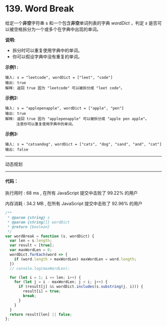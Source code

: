 # 139. Word Break


给定一个**非空**字符串 s 和一个包含**非空**单词列表的字典 *wordDict* ，判定 *s* 是否可以被空格拆分为一个或多个在字典中出现的单词。

**说明:**

- 拆分时可以重复使用字典中的单词。
- 你可以假设字典中没有重复的单词。

**示例1 :**
```
输入: s = "leetcode", wordDict = ["leet", "code"]
输出: true
解释: 返回 true 因为 "leetcode" 可以被拆分成 "leet code"。

```

**示例2:**
```
输入: s = "applepenapple", wordDict = ["apple", "pen"]
输出: true
解释: 返回 true 因为 "applepenapple" 可以被拆分成 "apple pen apple"。
     注意你可以重复使用字典中的单词。

```

**示例3:**
```
输入: s = "catsandog", wordDict = ["cats", "dog", "sand", "and", "cat"]
输出: false

```

---

动态规划

---

#### 代码：
执行用时 : 68 ms , 在所有 JavaScript 提交中击败了 99.22% 的用户

内存消耗 : 34.2 MB , 在所有 JavaScript 提交中击败了 92.96% 的用户

```js
/**
 * @param {string} s
 * @param {string[]} wordDict
 * @return {boolean}
 */
var wordBreak = function (s, wordDict) {
  var len = s.length;
  var result = [true];
  var maxWordLen = 0;
  wordDict.forEach(word => {
    if (word.length > maxWordLen) maxWordLen = word.length;
  })
  // console.log(maxWordLen);

  for (let i = 1; i <= len; i++) {
    for (let j = i - maxWordLen; j < i; j++) {
      if (result[j] && wordDict.includes(s.substring(j, i))) {
        result[i] = true;
        break;
      }
    }
  }
  return result[len] || false;
};
```